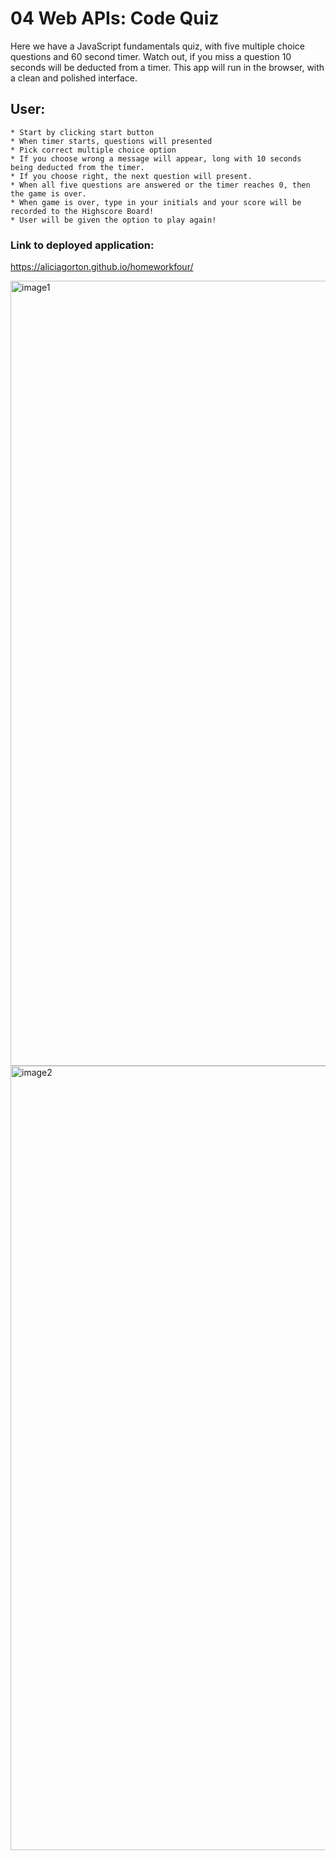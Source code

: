 # 04 Web APIs: Code Quiz

Here we have a JavaScript fundamentals quiz, with five multiple choice questions and 60 second timer. Watch out, if you miss a question 10 seconds will be deducted from a timer. This app will run in the browser, with a clean and polished interface. 

## User:
    * Start by clicking start button
    * When timer starts, questions will presented
    * Pick correct multiple choice option
    * If you choose wrong a message will appear, long with 10 seconds being deducted from the timer. 
    * If you choose right, the next question will present. 
    * When all five questions are answered or the timer reaches 0, then the game is over. 
    * When game is over, type in your initials and your score will be recorded to the Highscore Board!
    * User will be given the option to play again!

### Link to deployed application:
https://aliciagorton.github.io/homeworkfour/

<img width="1256" alt="image1" src="https://user-images.githubusercontent.com/66084311/88767092-fefdc980-d12d-11ea-9948-adc32cf1b8a4.png">


<img width="1255" alt="image2" src="https://user-images.githubusercontent.com/66084311/88766942-bf36e200-d12d-11ea-91da-ae7f4e4b863e.png">

    
